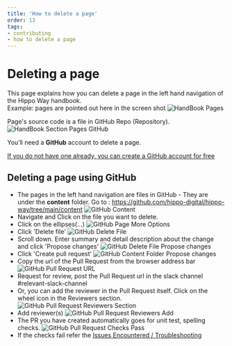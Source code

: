 ```yaml
---
title: 'How to delete a page'
order: 13
tags:
- contributing
- how to delete a page
---
```

# Deleting a page

This page explains how you can delete a page in the left hand navigation of the Hippo Way handbook.   
Example: pages are pointed out here in the screen shot
![HandBook Pages](/images/Handbook_Pages.png)

Page's source code is a file in GitHub Repo (Repository).
![HandBook Section Pages GitHub](/images/Handbook_Section_Pages_GitHub.png)

You’ll need a **GitHub** account to delete a page.

[If you do not have one already, you can create a GitHub account for free](/contributing/setup-access-to-contribute.md)


## Deleting a page using GitHub   

+ The pages in the left hand navigation are files in GitHub - They are under the **content** folder. Go to : https://github.com/hippo-digital/hippo-way/tree/main/content
   ![GitHub Content](/images/GitHub_Content.png)
+ Navigate and Click on the file you want to delete.    
+ Click on the ellipses(...)
   ![GitHub Page More Options](/images/GitHub_Page_MoreOptions.png)   
+ Click 'Delete file'
   ![GitHub Delete File](/images/GitHub_Delete_File.png)    
+ Scroll down. Enter summary and detail description about the change and click 'Propose changes'
   ![GitHub Delete File Propose changes](/images/GitHub_Delete_File_Propose.png)
+ Click 'Create pull request'
   ![GitHub Content Folder Propose changes](/images/GitHub_Folder_Create_PR.png)
+ Copy the url of the Pull Request from the browser address bar
   ![GitHub Pull Request URL](/images/GitHub_Folder_PR_URL.png)
+ Request for review, post the Pull Request url in the slack channel #relevant-slack-channel
+ Or, you can add the reviewer in the Pull Request itself. Click on the wheel icon in the Reviewers section.
    ![GitHub Pull Request Reviewers Section](/images/GitHub_Folder_PR_Reviewers_Section.png)
+ Add reviewer(s)
    ![GitHub Pull Request Reviewers Add](/images/GitHub_PR_Reviewer_Add.png)
+ The PR you have created automatically goes for unit test, spelling checks.
    ![GitHub Pull Request Checks Pass](/images/GitHub_PR_Checks_Pass.png)
+ If the checks fail refer the [Issues Encountered / Troubleshooting](/contributing/Issues-Encountered-Trouble-Shooting.md)
